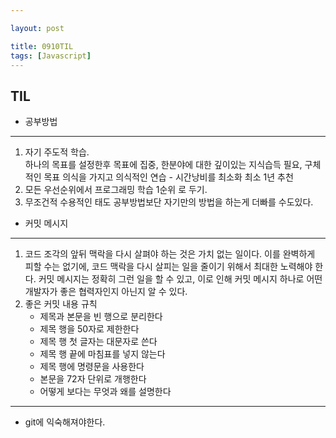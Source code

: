 ```yaml
---

layout: post

title: 0910TIL
tags: [Javascript]
---
```



## TIL
- 공부방법
-----

1. 자기 주도적 학습.<br>
    하나의 목표를 설정한후  목표에 집중, 한분야에 대한 깊이있는 지식습득 필요,
    구체적인 목표 의식을 가지고 의식적인 연습 - 시간낭비를 최소화 최소 1년 추천<br>
2. 모든 우선순위에서 프로그래밍 학습 1순위 로 두기.<br>
3. 무조건적 수용적인 태도 공부방법보단 자기만의 방법을 하는게 더빠를 수도있다.

- 커밋 메시지
---
1. 코드 조각의 앞뒤 맥락을 다시 살펴야 하는 것은 가치 없는 일이다. 이를 완벽하게 피할 수는 없기에, 코드 맥락을 다시 살피는 일을 줄이기 위해서 최대한 노력해야 한다. 커밋 메시지는 정확히 그런 일을 할 수 있고, 이로 인해 커밋 메시지 하나로 어떤 개발자가 좋은 협력자인지 아닌지 알 수 있다. <br>
2. 좋은 커밋 내용 규칙<br>
    - 제목과 본문을 빈 행으로 분리한다<br>
    - 제목 행을 50자로 제한한다<br>
    - 제목 행 첫 글자는 대문자로 쓴다<br>
    - 제목 행 끝에 마침표를 넣지 않는다<br>
    - 제목 행에 명령문을 사용한다<br>
    - 본문을 72자 단위로 개행한다<br>
    - 어떻게 보다는 무엇과 왜를 설명한다<br>
---
- git에 익숙해져야한다.